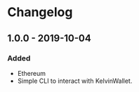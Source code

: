 # Changelog

## 1.0.0 - 2019-10-04

### Added

- Ethereum
- Simple CLI to interact with KelvinWallet.
